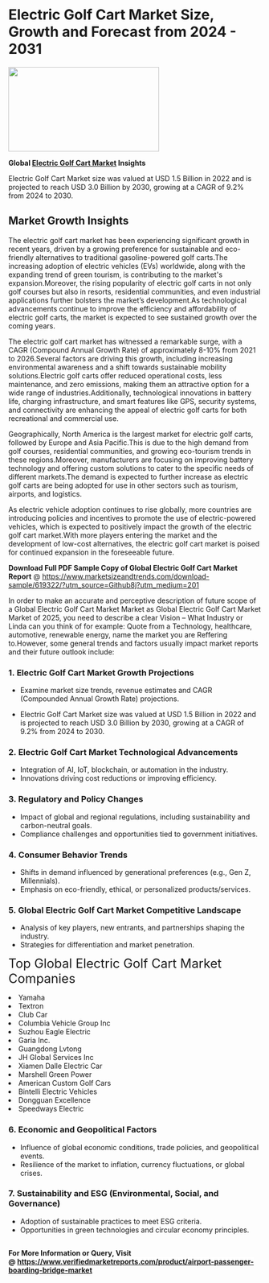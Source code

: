 <H1>Electric Golf Cart Market Size, Growth and Forecast from 2024 - 2031</H1><img class="aligncenter size-medium wp-image-584254" src="https://thirdeyenews.in/wp-content/uploads/2024/09/Global-Market-Research-300x168.jpeg" alt="" width="300" height="168" /><p><strong>Global&nbsp;<a href="https://www.marketsizeandtrends.com/download-sample/619322/?utm_source=Github8j?utm_medium=201">Electric Golf Cart Market</a> Insights</strong></p><p>Electric Golf Cart Market size was valued at USD 1.5 Billion in 2022 and is projected to reach USD 3.0 Billion by 2030, growing at a CAGR of 9.2% from 2024 to 2030.</p><p><h2>Market Growth Insights</h2> <p>The electric golf cart market has been experiencing significant growth in recent years, driven by a growing preference for sustainable and eco-friendly alternatives to traditional gasoline-powered golf carts.The increasing adoption of electric vehicles (EVs) worldwide, along with the expanding trend of green tourism, is contributing to the market's expansion.Moreover, the rising popularity of electric golf carts in not only golf courses but also in resorts, residential communities, and even industrial applications further bolsters the market’s development.As technological advancements continue to improve the efficiency and affordability of electric golf carts, the market is expected to see sustained growth over the coming years.</p> <p>The electric golf cart market has witnessed a remarkable surge, with a CAGR (Compound Annual Growth Rate) of approximately 8-10% from 2021 to 2026.Several factors are driving this growth, including increasing environmental awareness and a shift towards sustainable mobility solutions.Electric golf carts offer reduced operational costs, less maintenance, and zero emissions, making them an attractive option for a wide range of industries.Additionally, technological innovations in battery life, charging infrastructure, and smart features like GPS, security systems, and connectivity are enhancing the appeal of electric golf carts for both recreational and commercial use.</p> <p>Geographically, North America is the largest market for electric golf carts, followed by Europe and Asia Pacific.This is due to the high demand from golf courses, residential communities, and growing eco-tourism trends in these regions.Moreover, manufacturers are focusing on improving battery technology and offering custom solutions to cater to the specific needs of different markets.The demand is expected to further increase as electric golf carts are being adopted for use in other sectors such as tourism, airports, and logistics.</p> <p>As electric vehicle adoption continues to rise globally, more countries are introducing policies and incentives to promote the use of electric-powered vehicles, which is expected to positively impact the growth of the electric golf cart market.With more players entering the market and the development of low-cost alternatives, the electric golf cart market is poised for continued expansion in the foreseeable future.</p> <p><span class=""><strong>Download Full PDF Sample Copy of Global Electric Golf Cart Market Report</strong> @ <a href="https://www.marketsizeandtrends.com/download-sample/619322/?utm_source=Github8j?utm_medium=201" target="_blank">https://www.marketsizeandtrends.com/download-sample/619322/?utm_source=Github8j?utm_medium=201</a></span></p><p>In order to make an accurate and perceptive description of future scope of a Global&nbsp;Electric Golf Cart Market Market as Global&nbsp;Electric Golf Cart Market Market of 2025, you need to describe a clear Vision &ndash; What Industry or Linda can you think of for example: Quote from a Technology, healthcare, automotive, renewable energy, name the market you are Reffering to.However, some general trends and factors usually impact market reports and their future outlook include:</p><h3>1.&nbsp;<strong>Electric Golf Cart Market Growth Projections</strong></h3><ul><li>Examine market size trends, revenue estimates and CAGR (Compounded Annual Growth Rate) projections.</li><li><p>Electric Golf Cart Market size was valued at USD 1.5 Billion in 2022 and is projected to reach USD 3.0 Billion by 2030, growing at a CAGR of 9.2% from 2024 to 2030.</p></li></ul><h3>2.&nbsp;<strong>Electric Golf Cart Market Technological Advancements</strong></h3><ul><li>Integration of AI, IoT, blockchain, or automation in the industry.</li><li>Innovations driving cost reductions or improving efficiency.</li></ul><h3>3.&nbsp;<strong>Regulatory and Policy Changes</strong></h3><ul><li>Impact of global and regional regulations, including sustainability and carbon-neutral goals.</li><li>Compliance challenges and opportunities tied to government initiatives.</li></ul><h3>4.&nbsp;<strong>Consumer Behavior Trends</strong></h3><ul><li>Shifts in demand influenced by generational preferences (e.g., Gen Z, Millennials).</li><li>Emphasis on eco-friendly, ethical, or personalized products/services.</li></ul><h3>5.&nbsp;<strong>Global Electric Golf Cart Market Competitive Landscape</strong></h3><ul><li>Analysis of key players, new entrants, and partnerships shaping the industry.</li><li>Strategies for differentiation and market penetration.</li></ul><p data-pm-slice="1 1 []"><span style="color: inherit; font-family: inherit; font-size: 25px;">Top Global Electric Golf Cart Market Companies</span></p><div class="" data-test-id=""><p><li>Yamaha</li><li> Textron</li><li> Club Car</li><li> Columbia Vehicle Group Inc</li><li> Suzhou Eagle Electric</li><li> Garia Inc.</li><li> Guangdong Lvtong</li><li> JH Global Services Inc</li><li> Xiamen Dalle Electric Car</li><li> Marshell Green Power</li><li> American Custom Golf Cars</li><li> Bintelli Electric Vehicles</li><li> Dongguan Excellence</li><li> Speedways Electric</li></p></div><h3>6.&nbsp;<strong>Economic and Geopolitical Factors</strong></h3><ul><li>Influence of global economic conditions, trade policies, and geopolitical events.</li><li>Resilience of the market to inflation, currency fluctuations, or global crises.</li></ul><h3>7.&nbsp;<strong>Sustainability and ESG (Environmental, Social, and Governance)</strong></h3><ul><li>Adoption of sustainable practices to meet ESG criteria.</li><li>Opportunities in green technologies and circular economy principles.</li></ul><h2><strong style="font-size: 14px;">For More Information or Query, Visit @&nbsp;</strong><a style="background-color: #ffffff; font-size: 14px;" href="https://www.marketsizeandtrends.com/report/electric-golf-cart-market/" target="_blank">https://www.verifiedmarketreports.com/product/airport-passenger-boarding-bridge-market</a></h2>